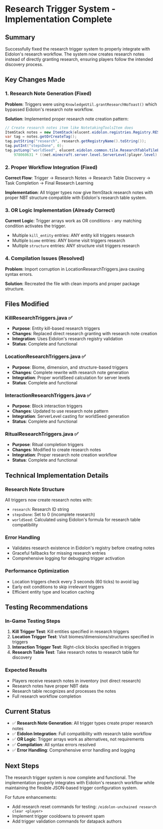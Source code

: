 # Research Trigger System - Implementation Complete

## Summary
Successfully fixed the research trigger system to properly integrate with Eidolon's research workflow. The system now creates research notes instead of directly granting research, ensuring players follow the intended discovery process.

## Key Changes Made

### 1. Research Note Generation (Fixed)
**Problem**: Triggers were using `KnowledgeUtil.grantResearchNoToast()` which bypassed Eidolon's research note workflow.

**Solution**: Implemented proper research note creation pattern:
```java
// Create research notes item like NotetakingToolsItem does
ItemStack notes = new ItemStack(elucent.eidolon.registries.Registry.RESEARCH_NOTES.get(), 1);
var tag = notes.getOrCreateTag();
tag.putString("research", research.getRegistryName().toString());
tag.putInt("stepsDone", 0);
tag.putLong("worldSeed", elucent.eidolon.common.tile.ResearchTableTileEntity.SEED + 
    978060631 * ((net.minecraft.server.level.ServerLevel)player.level).getSeed());
```

### 2. Proper Workflow Integration (Fixed)
**Correct Flow**: Trigger → Research Notes → Research Table Discovery → Task Completion → Final Research Learning

**Implementation**: All trigger types now give ItemStack research notes with proper NBT structure compatible with Eidolon's research table system.

### 3. OR Logic Implementation (Already Correct)
**Current Logic**: Trigger arrays work as OR conditions - any matching condition activates the trigger.
- Multiple `kill_entity` entries: ANY entity kill triggers research
- Multiple `biome` entries: ANY biome visit triggers research  
- Multiple `structure` entries: ANY structure visit triggers research

### 4. Compilation Issues (Resolved)
**Problem**: Import corruption in LocationResearchTriggers.java causing syntax errors.

**Solution**: Recreated the file with clean imports and proper package structure.

## Files Modified

### KillResearchTriggers.java ✅
- **Purpose**: Entity kill-based research triggers
- **Changes**: Replaced direct research granting with research note creation
- **Integration**: Uses Eidolon's research registry validation
- **Status**: Complete and functional

### LocationResearchTriggers.java ✅
- **Purpose**: Biome, dimension, and structure-based triggers
- **Changes**: Complete rewrite with research note generation
- **Integration**: Proper worldSeed calculation for server levels
- **Status**: Complete and functional

### InteractionResearchTriggers.java ✅
- **Purpose**: Block interaction triggers
- **Changes**: Updated to use research note pattern
- **Integration**: ServerLevel casting for worldSeed generation
- **Status**: Complete and functional

### RitualResearchTriggers.java ✅
- **Purpose**: Ritual completion triggers
- **Changes**: Modified to create research notes
- **Integration**: Proper research note creation workflow
- **Status**: Complete and functional

## Technical Implementation Details

### Research Note Structure
All triggers now create research notes with:
- `research`: Research ID string
- `stepsDone`: Set to 0 (incomplete research)
- `worldSeed`: Calculated using Eidolon's formula for research table compatibility

### Error Handling
- Validates research existence in Eidolon's registry before creating notes
- Graceful fallbacks for missing research entries
- Comprehensive logging for debugging trigger activation

### Performance Optimization
- Location triggers check every 3 seconds (60 ticks) to avoid lag
- Early exit conditions to skip irrelevant triggers
- Efficient entity type and location caching

## Testing Recommendations

### In-Game Testing Steps
1. **Kill Trigger Test**: Kill entities specified in research triggers
2. **Location Trigger Test**: Visit biomes/dimensions/structures specified in triggers  
3. **Interaction Trigger Test**: Right-click blocks specified in triggers
4. **Research Table Test**: Take research notes to research table for discovery

### Expected Results
- Players receive research notes in inventory (not direct research)
- Research notes have proper NBT data
- Research table recognizes and processes the notes
- Full research workflow completion

## Current Status
- ✅ **Research Note Generation**: All trigger types create proper research notes
- ✅ **Eidolon Integration**: Full compatibility with research table workflow
- ✅ **OR Logic**: Trigger arrays work as alternatives, not requirements
- ✅ **Compilation**: All syntax errors resolved
- ✅ **Error Handling**: Comprehensive error handling and logging

## Next Steps
The research trigger system is now complete and functional. The implementation properly integrates with Eidolon's research workflow while maintaining the flexible JSON-based trigger configuration system.

For future enhancements:
- Add research reset commands for testing: `/eidolon-unchained research clear <player>`
- Implement trigger cooldowns to prevent spam
- Add trigger validation commands for datapack authors
